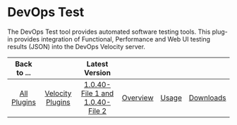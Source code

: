 
# DevOps Test

The DevOps Test tool provides automated software testing tools. This plug-in provides integration of Functional, Performance and Web UI testing results (JSON) into the DevOps Velocity server.

|Back to ...||Latest Version||||
| :---: | :---: | :---: | :---: | :---: | :---: |
|[All Plugins](../../index.md)|[Velocity Plugins](../README.md)|[1.0.40-File 1 ](https://raw.githubusercontent.com/UrbanCode/IBM-UCV-PLUGINS/main/files/ucv-ext-onetest/ucv-ext-onetest%3A1.0.40.tar.7z.001)[and 1.0.40-File 2](https://raw.githubusercontent.com/UrbanCode/IBM-UCV-PLUGINS/main/files/ucv-ext-onetest/ucv-ext-onetest%3A1.0.40.tar.7z.002)|[Overview](overview.md)|[Usage](usage.md)|[Downloads](downloads.md)|
